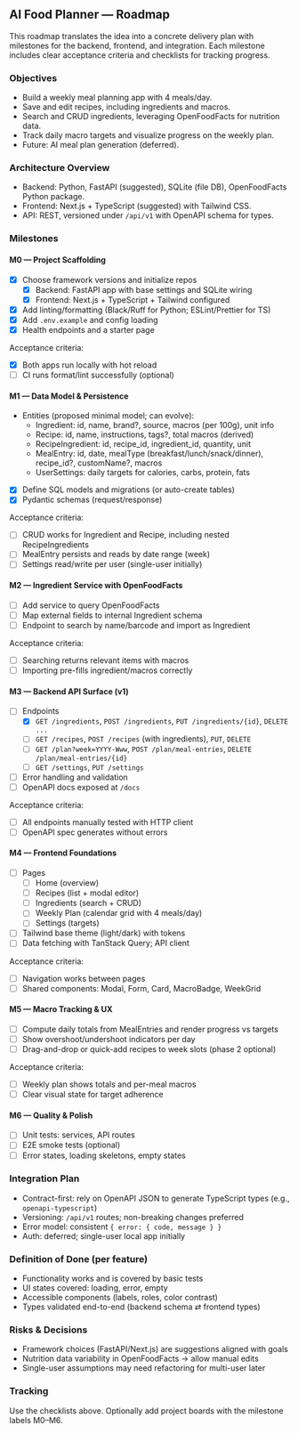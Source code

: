 ## AI Food Planner — Roadmap

This roadmap translates the idea into a concrete delivery plan with milestones for the backend, frontend, and integration. Each milestone includes clear acceptance criteria and checklists for tracking progress.

### Objectives
- Build a weekly meal planning app with 4 meals/day.
- Save and edit recipes, including ingredients and macros.
- Search and CRUD ingredients, leveraging OpenFoodFacts for nutrition data.
- Track daily macro targets and visualize progress on the weekly plan.
- Future: AI meal plan generation (deferred).

### Architecture Overview
- Backend: Python, FastAPI (suggested), SQLite (file DB), OpenFoodFacts Python package.
- Frontend: Next.js + TypeScript (suggested) with Tailwind CSS.
- API: REST, versioned under `/api/v1` with OpenAPI schema for types.

### Milestones

#### M0 — Project Scaffolding
- [x] Choose framework versions and initialize repos
  - [x] Backend: FastAPI app with base settings and SQLite wiring
  - [x] Frontend: Next.js + TypeScript + Tailwind configured
- [x] Add linting/formatting (Black/Ruff for Python; ESLint/Prettier for TS)
- [x] Add `.env.example` and config loading
- [x] Health endpoints and a starter page

Acceptance criteria:
- [x] Both apps run locally with hot reload
- [ ] CI runs format/lint successfully (optional)

#### M1 — Data Model & Persistence
- Entities (proposed minimal model; can evolve):
  - Ingredient: id, name, brand?, source, macros (per 100g), unit info
  - Recipe: id, name, instructions, tags?, total macros (derived)
  - RecipeIngredient: id, recipe_id, ingredient_id, quantity, unit
  - MealEntry: id, date, mealType (breakfast/lunch/snack/dinner), recipe_id?, customName?, macros
  - UserSettings: daily targets for calories, carbs, protein, fats
- [x] Define SQL models and migrations (or auto-create tables)
- [x] Pydantic schemas (request/response)

Acceptance criteria:
- [ ] CRUD works for Ingredient and Recipe, including nested RecipeIngredients
- [ ] MealEntry persists and reads by date range (week)
- [ ] Settings read/write per user (single-user initially)

#### M2 — Ingredient Service with OpenFoodFacts
- [ ] Add service to query OpenFoodFacts
- [ ] Map external fields to internal Ingredient schema
- [ ] Endpoint to search by name/barcode and import as Ingredient

Acceptance criteria:
- [ ] Searching returns relevant items with macros
- [ ] Importing pre-fills ingredient/macros correctly

#### M3 — Backend API Surface (v1)
- [ ] Endpoints
  - [x] `GET /ingredients`, `POST /ingredients`, `PUT /ingredients/{id}`, `DELETE ...`
  - [ ] `GET /recipes`, `POST /recipes` (with ingredients), `PUT`, `DELETE`
  - [ ] `GET /plan?week=YYYY-Www`, `POST /plan/meal-entries`, `DELETE /plan/meal-entries/{id}`
  - [ ] `GET /settings`, `PUT /settings`
- [ ] Error handling and validation
- [ ] OpenAPI docs exposed at `/docs`

Acceptance criteria:
- [ ] All endpoints manually tested with HTTP client
- [ ] OpenAPI spec generates without errors

#### M4 — Frontend Foundations
- [ ] Pages
  - [ ] Home (overview)
  - [ ] Recipes (list + modal editor)
  - [ ] Ingredients (search + CRUD)
  - [ ] Weekly Plan (calendar grid with 4 meals/day)
  - [ ] Settings (targets)
- [ ] Tailwind base theme (light/dark) with tokens
- [ ] Data fetching with TanStack Query; API client

Acceptance criteria:
- [ ] Navigation works between pages
- [ ] Shared components: Modal, Form, Card, MacroBadge, WeekGrid

#### M5 — Macro Tracking & UX
- [ ] Compute daily totals from MealEntries and render progress vs targets
- [ ] Show overshoot/undershoot indicators per day
- [ ] Drag-and-drop or quick-add recipes to week slots (phase 2 optional)

Acceptance criteria:
- [ ] Weekly plan shows totals and per-meal macros
- [ ] Clear visual state for target adherence

#### M6 — Quality & Polish
- [ ] Unit tests: services, API routes
- [ ] E2E smoke tests (optional)
- [ ] Error states, loading skeletons, empty states

### Integration Plan
- Contract-first: rely on OpenAPI JSON to generate TypeScript types (e.g., `openapi-typescript`)
- Versioning: `/api/v1` routes; non-breaking changes preferred
- Error model: consistent `{ error: { code, message } }`
- Auth: deferred; single-user local app initially

### Definition of Done (per feature)
- Functionality works and is covered by basic tests
- UI states covered: loading, error, empty
- Accessible components (labels, roles, color contrast)
- Types validated end-to-end (backend schema ⇄ frontend types)

### Risks & Decisions
- Framework choices (FastAPI/Next.js) are suggestions aligned with goals
- Nutrition data variability in OpenFoodFacts → allow manual edits
- Single-user assumptions may need refactoring for multi-user later

### Tracking
Use the checklists above. Optionally add project boards with the milestone labels M0–M6.


